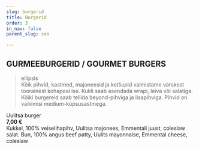 ```yaml
---
slug: burgerid
title: Burgerid
order: 3
in_nav: false
parent_slug: soo

---
```

<div class="separator"></div>

## GURMEEBURGERID / GOURMET BURGERS

> ellipsis  
> Kõik pihvid, kastmed, majoneesid ja ketšupid valmistame värskest toorainest kohapeal ise. Kukli saab asendada wrapi, leiva või salatiga. Kõiki burgereid saab tellida beyond-pihviga ja lisapihviga. Pihvid on vaikimisi medium-küpsusastmega.

<div class="special"></div>

Uulitsa burger  
**7,00 €**  
Kukkel, 100% veiselihapihv, Uulitsa majonees, Emmentali juust, coleslaw salat. Bun, 100% angus beef patty, Uulits mayonnaise, Emmental cheese, coleslaw